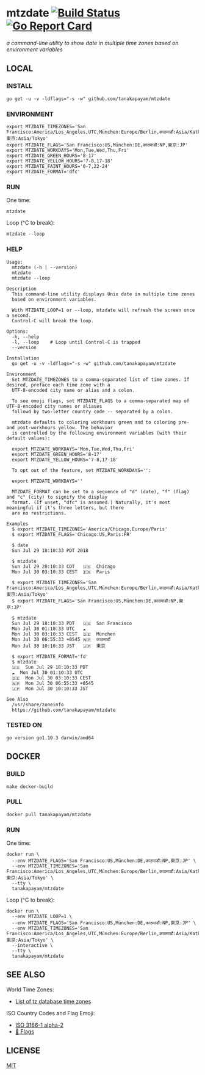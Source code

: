 # mtzdate [![Build Status](https://travis-ci.org/tanakapayam/mtzdate.svg?branch=master)](https://travis-ci.org/tanakapayam/mtzdate) [![Go Report Card](https://goreportcard.com/badge/github.com/tanakapayam/mtzdate)](https://goreportcard.com/report/github.com/tanakapayam/mtzdate)

*a command-line utility to show date in multiple time zones based on environment variables*

## LOCAL

### INSTALL

```
go get -u -v -ldflags="-s -w" github.com/tanakapayam/mtzdate
```

### ENVIRONMENT

```
export MTZDATE_TIMEZONES='San Francisco:America/Los_Angeles,UTC,München:Europe/Berlin,काठमाडौं:Asia/Kathmandu,東京:Asia/Tokyo'
export MTZDATE_FLAGS='San Francisco:US,München:DE,काठमाडौं:NP,東京:JP'
export MTZDATE_WORKDAYS='Mon,Tue,Wed,Thu,Fri'
export MTZDATE_GREEN_HOURS='8-17'
export MTZDATE_YELLOW_HOURS='7-8,17-18'
export MTZDATE_FAINT_HOURS='0-7,22-24'
export MTZDATE_FORMAT='dfc'
```

### RUN

One time:

```
mtzdate
```

Loop (^C to break):

```
mtzdate --loop
```

### HELP

```
Usage:
  mtzdate (-h | --version)
  mtzdate
  mtzdate --loop

Description
  This command-line utility displays Unix date in multiple time zones
  based on environment variables.

  With MTZDATE_LOOP=1 or --loop, mtzdate will refresh the screen once a second.
  Control-C will break the loop.

Options:
  -h, --help
  -l, --loop    # Loop until Control-C is trapped
  --version

Installation
  go get -u -v -ldflags="-s -w" github.com/tanakapayam/mtzdate

Environment
  Set MTZDATE_TIMEZONES to a comma-separated list of time zones. If desired, preface each time zone with a
  UTF-8-encoded city name or alias and a colon.

  To see emoji flags, set MTZDATE_FLAGS to a comma-separated map of UTF-8-encoded city names or aliases
  followd by two-letter country code -- separated by a colon.

  mtzdate defaults to coloring workhours green and to coloring pre- and post-workhours yellow. The behavior
  is controlled by the following environment variables (with their default values):

  export MTZDATE_WORKDAYS='Mon,Tue,Wed,Thu,Fri'
  export MTZDATE_GREEN_HOURS='8-17'
  export MTZDATE_YELLOW_HOURS='7-8,17-18'

  To opt out of the feature, set MTZDATE_WORKDAYS='':

  export MTZDATE_WORKDAYS=''

  MTZDATE_FORMAT can be set to a sequence of "d" (date), "f" (flag) and "c" (city) to signify the display
  format. (If unset, "dfc" is assumed.) Naturally, it's most meaningful if it's three letters, but there
  are no restrictions.

Examples
  $ export MTZDATE_TIMEZONES='America/Chicago,Europe/Paris'
  $ export MTZDATE_FLAGS='Chicago:US,Paris:FR'

  $ date
  Sun Jul 29 18:10:33 PDT 2018

  $ mtzdate
  Sun Jul 29 20:10:33 CDT   🇺🇸  Chicago
  Mon Jul 30 03:10:33 CEST  🇫🇷  Paris

  $ export MTZDATE_TIMEZONES='San Francisco:America/Los_Angeles,UTC,München:Europe/Berlin,काठमाडौं:Asia/Kathmandu,東京:Asia/Tokyo'
  $ export MTZDATE_FLAGS='San Francisco:US,München:DE,काठमाडौं:NP,東京:JP'

  $ mtzdate
  Sun Jul 29 18:10:33 PDT   🇺🇸  San Francisco
  Mon Jul 30 01:10:33 UTC   ☁️
  Mon Jul 30 03:10:33 CEST  🇩🇪  München
  Mon Jul 30 06:55:33 +0545 🇳🇵  काठमाडौं
  Mon Jul 30 10:10:33 JST   🇯🇵  東京

  $ export MTZDATE_FORMAT='fd'
  $ mtzdate
  🇺🇸  Sun Jul 29 18:10:33 PDT
  ☁️  Mon Jul 30 01:10:33 UTC
  🇩🇪  Mon Jul 30 03:10:33 CEST
  🇳🇵  Mon Jul 30 06:55:33 +0545
  🇯🇵  Mon Jul 30 10:10:33 JST

See Also
  /usr/share/zoneinfo
  https://github.com/tanakapayam/mtzdate
```

### TESTED ON

```
go version go1.10.3 darwin/amd64
```

## DOCKER

### BUILD

```
make docker-build
```

### PULL

```
docker pull tanakapayam/mtzdate
```

### RUN

One time:

```
docker run \
  --env MTZDATE_FLAGS='San Francisco:US,München:DE,काठमाडौं:NP,東京:JP' \
  --env MTZDATE_TIMEZONES='San Francisco:America/Los_Angeles,UTC,München:Europe/Berlin,काठमाडौं:Asia/Kathmandu,東京:Asia/Tokyo' \
  --tty \
  tanakapayam/mtzdate
```

Loop (^C to break):

```
docker run \
  --env MTZDATE_LOOP=1 \
  --env MTZDATE_FLAGS='San Francisco:US,München:DE,काठमाडौं:NP,東京:JP' \
  --env MTZDATE_TIMEZONES='San Francisco:America/Los_Angeles,UTC,München:Europe/Berlin,काठमाडौं:Asia/Kathmandu,東京:Asia/Tokyo' \
  --interactive \
  --tty \
  tanakapayam/mtzdate
```

## SEE ALSO

World Time Zones:

* [List of tz database time zones](https://en.wikipedia.org/wiki/List_of_tz_database_time_zones)

ISO Country Codes and Flag Emoji:

* [ISO 3166-1 alpha-2](https://en.wikipedia.org/wiki/ISO_3166-1_alpha-2)
* [🎌 Flags](https://emojipedia.org/flags/)

## LICENSE

[MIT](https://github.com/tanakapayam/mtzdate/blob/master/LICENSE)
